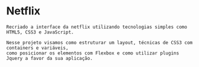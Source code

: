 # Netflix
    Recriado a interface da netflix utilizando tecnologias simples como HTML5, CSS3 e JavaScript.

    Nesse projeto visamos como estruturar um layout, técnicas de CSS3 com containers e variáveis, 
    como posicionar os elementos com Flexbox e como utilizar plugins Jquery a favor da sua aplicação.